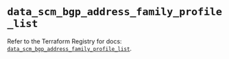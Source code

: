 # `data_scm_bgp_address_family_profile_list`

Refer to the Terraform Registry for docs: [`data_scm_bgp_address_family_profile_list`](https://registry.terraform.io/providers/paloaltonetworks/scm/1.0.2/docs/data-sources/bgp_address_family_profile_list).
